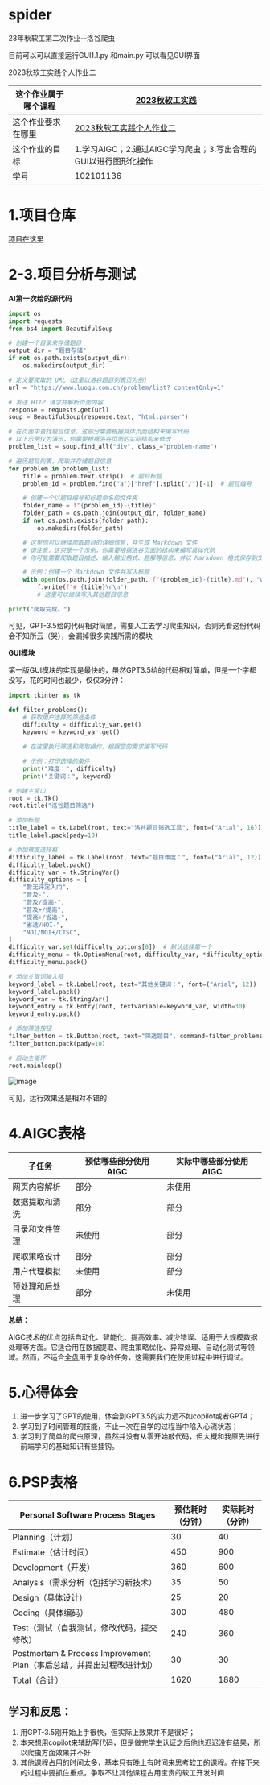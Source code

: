 # spider
23年秋软工第二次作业--洛谷爬虫

目前可以可以直接运行GUI1.1.py 和main.py
可以看见GUI界面

2023秋软工实践个人作业二

| 这个作业属于哪个课程 | [2023秋软工实践](https://bbs.csdn.net/forums/fzusdn-0831?typeId=4994744) |
| -------------------- | ------------------------------------------------------------ |
| 这个作业要求在哪里   | [2023秋软工实践个人作业二](https://bbs.csdn.net/topics/617213407) |
| 这个作业的目标       | 1.学习AIGC；2.通过AIGC学习爬虫；3.写出合理的GUI以进行图形化操作 |
| 学号                 | 102101136                                                    |

# 1.项目仓库

[项目在这里](https://github.com/lzxwaiting/spider)

# 2-3.项目分析与测试

**AI第一次给的源代码**

```python
import os
import requests
from bs4 import BeautifulSoup

# 创建一个目录来存储题目
output_dir = "题目存储"
if not os.path.exists(output_dir):
    os.makedirs(output_dir)

# 定义要爬取的 URL（这里以洛谷题目列表页为例）
url = "https://www.luogu.com.cn/problem/list?_contentOnly=1"

# 发送 HTTP 请求并解析页面内容
response = requests.get(url)
soup = BeautifulSoup(response.text, "html.parser")

# 在页面中查找题目信息，这部分需要根据具体页面结构来编写代码
# 以下示例仅为演示，你需要根据洛谷页面的实际结构来修改
problem_list = soup.find_all("div", class_="problem-name")

# 遍历题目列表，爬取并存储题目信息
for problem in problem_list:
    title = problem.text.strip()  # 题目标题
    problem_id = problem.find("a")["href"].split("/")[-1]  # 题目编号

    # 创建一个以题目编号和标题命名的文件夹
    folder_name = f"{problem_id}-{title}"
    folder_path = os.path.join(output_dir, folder_name)
    if not os.path.exists(folder_path):
        os.makedirs(folder_path)

    # 这里你可以继续爬取题目的详细信息，并生成 Markdown 文件
    # 请注意，这只是一个示例，你需要根据洛谷页面的结构来编写具体代码
    # 你可能需要爬取题目描述、输入输出格式、题解等信息，并以 Markdown 格式保存到文件中

    # 示例：创建一个 Markdown 文件并写入标题
    with open(os.path.join(folder_path, f"{problem_id}-{title}.md"), "w", encoding="utf-8") as f:
        f.write(f"# {title}\n\n")
        # 这里可以继续写入其他题目信息

print("爬取完成。")

```

可见，GPT-3.5给的代码相对简陋，需要人工去学习爬虫知识，否则光看这份代码会不知所云（哭），会漏掉很多实践所需的模块

**GUI模块**

第一版GUI模块的实现是最快的，虽然GPT3.5给的代码相对简单，但是一个字都没写，花的时间也最少，仅仅3分钟：

```python
import tkinter as tk

def filter_problems():
    # 获取用户选择的筛选条件
    difficulty = difficulty_var.get()
    keyword = keyword_var.get()

    # 在这里执行筛选和爬取操作，根据您的需求编写代码

    # 示例：打印选择的条件
    print("难度：", difficulty)
    print("关键词：", keyword)

# 创建主窗口
root = tk.Tk()
root.title("洛谷题目筛选")

# 添加标题
title_label = tk.Label(root, text="洛谷题目筛选工具", font=("Arial", 16))
title_label.pack(pady=10)

# 添加难度选择框
difficulty_label = tk.Label(root, text="题目难度：", font=("Arial", 12))
difficulty_label.pack()
difficulty_var = tk.StringVar()
difficulty_options = [
    "暂无评定入门",
    "普及-",
    "普及/提高-",
    "普及+/提高",
    "提高+/省选-",
    "省选/NOI-",
    "NOI/NOI+/CTSC",
]
difficulty_var.set(difficulty_options[0])  # 默认选择第一个
difficulty_menu = tk.OptionMenu(root, difficulty_var, *difficulty_options)
difficulty_menu.pack()

# 添加关键词输入框
keyword_label = tk.Label(root, text="其他关键词：", font=("Arial", 12))
keyword_label.pack()
keyword_var = tk.StringVar()
keyword_entry = tk.Entry(root, textvariable=keyword_var, width=30)
keyword_entry.pack()

# 添加筛选按钮
filter_button = tk.Button(root, text="筛选题目", command=filter_problems, font=("Arial", 14))
filter_button.pack(pady=10)

# 启动主循环
root.mainloop()

```

![image](https://github.com/lzxwaiting/spider/assets/91645131/2e28f1b7-b2d9-4507-bedd-b8a406b61716)


可见，运行效果还是相对不错的

# 4.AIGC表格

| 子任务         | 预估哪些部分使用AIGC | 实际中哪些部分使用AIGC |
| -------------- | -------------------- | ---------------------- |
| 网页内容解析   | 部分                 | 未使用                 |
| 数据提取和清洗 | 部分                 | 部分                   |
| 目录和文件管理 | 未使用               | 部分                   |
| 爬取策略设计   | 部分                 | 部分                   |
| 用户代理模拟   | 未使用               | 部分                   |
| 预处理和后处理 | 部分                 | 未使用                 |

**总结：**

AIGC技术的优点包括自动化、智能化、提高效率、减少错误、适用于大规模数据处理等方面。它适合用在数据提取、爬虫策略优化、异常处理、自动化测试等领域。然而，不适合<u>全盘</u>用于复杂的任务，这需要我们在使用过程中进行调试。

# 5.心得体会

1. 进一步学习了GPT的使用，体会到GPT3.5的实力远不如copilot或者GPT4；
2. 学习到了时间管理的技能，不止一次在自学的过程当中陷入心流状态；
3. 学习到了简单的爬虫原理，虽然并没有从零开始敲代码，但大概和我原先进行前端学习的基础知识有些挂钩。

# 6.PSP表格


| Personal Software Process Stages                             | 预估耗时（分钟） | 实际耗时（分钟） |
| ------------------------------------------------------------ | ---------------- | ---------------- |
| Planning（计划）                                             | 30               | 40               |
| Estimate（估计时间）                                         | 450              | 900              |
| Development（开发）                                          | 360              | 600              |
| Analysis（需求分析（包括学习新技术）                         | 35               | 50               |
| Design（具体设计）                                           | 25               | 20               |
| Coding（具体编码）                                           | 300              | 480              |
| Test（测试（自我测试，修改代码，提交修改）                   | 240              | 360              |
| Postmortem & Process Improvement Plan（事后总结，并提出过程改进计划） | 30               | 30               |
| Total（合计）                                                | 1620             | 1880             |

## 学习和反思：

1. 用GPT-3.5刚开始上手很快，但实际上效果并不是很好；
2. 本来想用copilot来辅助写代码，但是做完学生认证之后他也迟迟没有结果，所以爬虫方面效果并不好
3. 其他课程占用的时间太多，基本只有晚上有时间来思考软工的课程。在接下来的过程中要抓住重点，争取不让其他课程占用宝贵的软工开发时间
